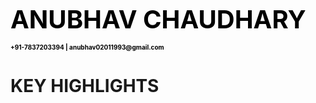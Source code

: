 <p><b><span style="color:black;font-size:40px">ANUBHAV CHAUDHARY</span></b></p>
<p ><b><span style="color:black;font-size:10px">+91-7837203394 | anubhav02011993@gmail.com </span></b></p>

# KEY HIGHLIGHTS
